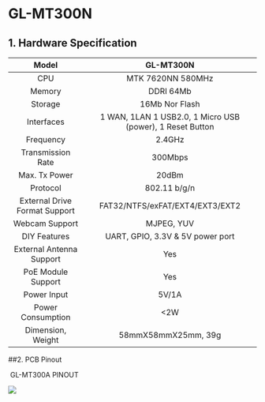 # 	GL-MT300N

## 1. Hardware Specification

|             Model             |                         GL-MT300N                         |
| :---------------------------: | :-------------------------------------------------------: |
|              CPU              |                     MTK 7620NN 580MHz                     |
|            Memory             |                         DDRI 64Mb                         |
|            Storage            |                      16Mb Nor Flash                       |
|          Interfaces           | 1 WAN, 1LAN 1 USB2.0, 1 Micro USB (power), 1 Reset Button |
|           Frequency           |                          2.4GHz                           |
|       Transmission Rate       |                          300Mbps                          |
|         Max. Tx Power         |                           20dBm                           |
|           Protocol            |                       802.11 b/g/n                        |
| External Drive Format Support |              FAT32/NTFS/exFAT/EXT4/EXT3/EXT2              |
|        Webcam Support         |                        MJPEG, YUV                         |
|         DIY Features          |             UART, GPIO, 3.3V & 5V power port              |
|   External Antenna Support    |                            Yes                            |
|      PoE Module Support       |                            Yes                            |
|          Power Input          |                           5V/1A                           |
|       Power Consumption       |                            <2W                            |
|       Dimension, Weight       |                    58mmX58mmX25mm, 39g                    |



##2. PCB Pinout

​									GL-MT300A PINOUT

![](images\mt300n-pcb-marking.jpg) 

  

   







